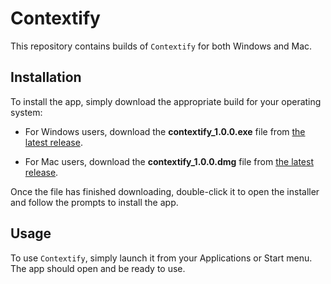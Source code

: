 # Contextify

This repository contains builds of `Contextify` for both Windows and Mac.

## Installation

To install the app, simply download the appropriate build for your operating system:

- For Windows users, download the __contextify_1.0.0.exe__ file from [the latest release](https://github.com/Orbios/contextify_web/releases).

- For Mac users, download the __contextify_1.0.0.dmg__ file from [the latest release](https://github.com/Orbios/contextify_web/releases).


Once the file has finished downloading, double-click it to open the installer and follow the prompts to install the app.

## Usage

To use `Contextify`, simply launch it from your Applications or Start menu. The app should open and be ready to use.